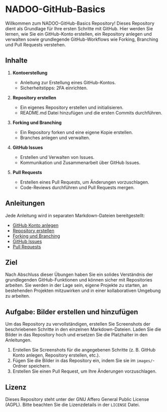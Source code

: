 # NADOO-GitHub-Basics

Willkommen zum NADOO-GitHub-Basics Repository! Dieses Repository dient als Grundlage für Ihre ersten Schritte mit GitHub. Hier werden Sie lernen, wie Sie ein GitHub-Konto erstellen, ein Repository anlegen und verwalten sowie grundlegende GitHub-Workflows wie Forking, Branching und Pull Requests verstehen.

## Inhalte

1. **Kontoerstellung**
   - Anleitung zur Erstellung eines GitHub-Kontos.
   - Sicherheitstipps: 2FA einrichten.

2. **Repository erstellen**
   - Ein eigenes Repository erstellen und initialisieren.
   - README.md Datei hinzufügen und die ersten Commits durchführen.

3. **Forking und Branching**
   - Ein Repository forken und eine eigene Kopie erstellen.
   - Branches anlegen und verwalten.

4. **GitHub Issues**
   - Erstellen und Verwalten von Issues.
   - Kommunikation und Zusammenarbeit über GitHub Issues.

5. **Pull Requests**
   - Erstellen eines Pull Requests, um Änderungen vorzuschlagen.
   - Code-Reviews durchführen und Pull Requests mergen.

## Anleitungen

Jede Anleitung wird in separaten Markdown-Dateien bereitgestellt:

- [GitHub Konto anlegen](docs/Konto-anlegen.md)
- [Repository erstellen](docs/Repo-erstellen.md)
- [Forking und Branching](docs/Forking-Branching.md)
- [GitHub Issues](docs/GitHub-Issues.md)
- [Pull Requests](docs/Pull-Requests.md)

## Ziel

Nach Abschluss dieser Übungen haben Sie ein solides Verständnis der grundlegenden GitHub-Funktionen und können sicher mit Repositories arbeiten. Sie werden in der Lage sein, eigene Projekte zu starten, an bestehenden Projekten mitzuwirken und in einer kollaborativen Umgebung zu arbeiten.

## Aufgabe: Bilder erstellen und hinzufügen

Um das Repository zu vervollständigen, erstellen Sie Screenshots der beschriebenen Schritte in den einzelnen Markdown-Dateien. Laden Sie die Bilder in das Repository hoch und ersetzen Sie die Platzhalter in den Anleitungen.

1. Erstellen Sie Screenshots für die angegebenen Schritte (z. B. GitHub Konto anlegen, Repository erstellen, etc.).
2. Fügen Sie die Bilder in das Repository ein, indem Sie sie im `images/`-Ordner speichern.
3. Erstellen Sie einen Pull Request, um Ihre Änderungen vorzuschlagen.

## Lizenz

Dieses Repository steht unter der GNU Affero General Public License (AGPL). Bitte beachten Sie die Lizenzdetails in der `LICENSE` Datei.
